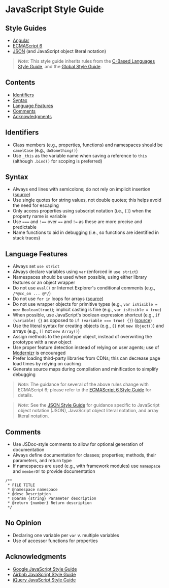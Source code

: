 # JavaScript Style Guide

## Style Guides
- [Angular](./Angular.md)
- [ECMAScript 6](./ECMAScript%206.md)
- [JSON](./JSON.md) (and JavaScript object literal notation)

<!-- [TypeScript](./TypeScript.md) -->

> *Note:* This style guide inherits rules from the [C-Based Languages Style Guide](../README.md), and the [Global Style Guide](../../README.md).

## Contents
- [Identifiers](#identifiers)
- [Syntax](#syntax)
- [Language Features](#language-features)
- [Comments](#comments)
- [Acknowledgments](#acknowledgments)

## Identifiers
- Class members (e.g., properties, functions) and namespaces should be `camelCase` (e.g., `doSomething()`)
- Use `_this` as the variable name when saving a reference to `this` (although `.bind()` for scoping is preferred)

## Syntax
- Always end lines with semicolons; do not rely on implicit insertion ([source](http://google-styleguide.googlecode.com/svn/trunk/javascriptguide.xml?showone=Semicolons#Semicolons))
- Use single quotes for string values, not double quotes; this helps avoid the need for escaping
- Only access properties using subscript notation (i.e., `[]`) when the property name is variable
- Use `===` and `!==` over `==` and `!=` as these are more precise and predictable
- Name functions to aid in debugging (i.e., so functions are identified in stack traces)

## Language Features
- Always set `use strict`
- Always declare variables using `var` (enforced in `use strict`)
- Namespaces should be used when possible, using either library features or an object wrapper
- Do not use `eval()` or Internet Explorer's conditional comments (e.g., `/*@cc_on ... @*/`)
- Do not use `for in` loops for arrays ([source](http://google-styleguide.googlecode.com/svn/trunk/javascriptguide.xml?showone=for-in_loop#for-in_loop))
- Do not use wrapper objects for primitive types (e.g., `var isVisible = new Boolean(true)`); implicit casting is fine (e.g., `var isVisible = true`)
- When possible, use JavaScript's boolean expression shortcut (e.g., `if (variable) {}` as opposed to `if (variable === true) {}`) ([source](http://google-styleguide.googlecode.com/svn/trunk/javascriptguide.xml?showone=Tips_and_Tricks#Tips_and_Tricks))
- Use the literal syntax for creating objects (e.g., `{}` not `new Object()`) and arrays (e.g., `[]` not `new Array()`)
- Assign methods to the prototype object, instead of overwriting the prototype with a new object
- Use proper feature detection instead of relying on user agents; use of [Modernizr](http://modernizr.com/) is encouraged
- Prefer loading third-party libraries from CDNs; this can decrease page load times by relying on caching
- Generate source maps during compilation and minification to simplify debugging

> *Note:* The guidance for several of the above rules change with ECMAScript 6; please refer to the [ECMAScript 6 Style Guide](./ECMAScript%206.md) for details.

<!--
- Use function expressions (e.g., `var callback = function() {}` over function declarations (e.g., `function callback() {}`)
  - The exception is constructors, which  use function declarations with the object name
  Consider: JSCS for code style consistency? https://github.com/johnpapa/angular-styleguide#use-an-options-file-1
-->

> *Note:* See the [JSON Style Guide](./JSON.md) for guidance specific to JavaScript object notation (JSON), JavaScript object literal notation, and array literal notation.

## Comments
- Use JSDoc-style comments to allow for optional generation of documentation
- Always define documentation for classes; properties; methods, their parameters, and return type
- If namespaces are used (e.g., with framework modules) use `namespace` and `memberOf` to provide documentation

```
/**
 * FILE TITLE
 * @namespace namespace
 * @desc Description
 * @param {string} Parameter description
 * @return {number} Return description
 */
```

## No Opinion
- Declaring one variable per `var` v. multiple variables
- Use of accessor functions for properties

## Acknowledgments
- [Google JavaScript Style Guide](http://google-styleguide.googlecode.com/svn/trunk/javascriptguide.xml)
- [Airbnb JavaScript Style Guide](https://github.com/airbnb/javascript)
- [jQuery JavaScript Style Guide](http://contribute.jquery.org/style-guide/js/)

<!--
- [Mozilla Coding Style](https://developer.mozilla.org/en-US/docs/Mozilla/Developer_guide/Coding_Style)
- [WordPress JavaScript Coding Standards](https://make.wordpress.org/core/handbook/coding-standards/javascript/)
- [Code Conventions for the JavaScript Programming Language](http://javascript.crockford.com/code.html) by Douglas Crockford
- [Idiomatic JavaScript](https://github.com/rwaldron/idiomatic.js/#whitespace)
-->

